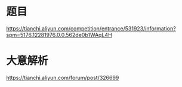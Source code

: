 # 题目
https://tianchi.aliyun.com/competition/entrance/531923/information?spm=5176.12281976.0.0.562de0b1WAqL4H

# 大意解析
https://tianchi.aliyun.com/forum/post/326699